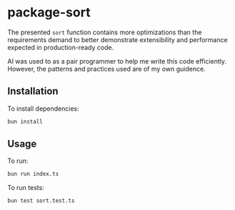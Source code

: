 # package-sort

The presented `sort` function contains more optimizations than the requirements demand to better demonstrate extensibility and performance expected in production-ready code.

AI was used to as a pair programmer to help me write this code efficiently. However, the patterns and practices used are of my own guidence.

## Installation

To install dependencies:

```bash
bun install
```

## Usage

To run:

```bash
bun run index.ts
```

To run tests:

```bash
bun test sort.test.ts
```